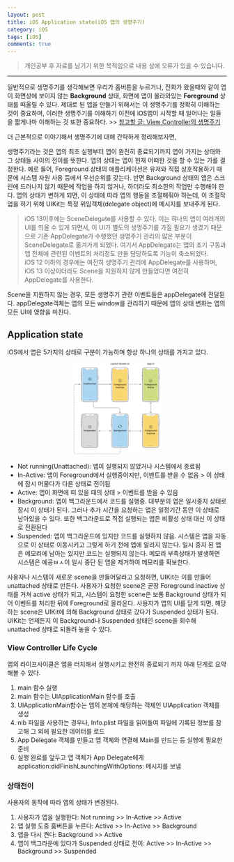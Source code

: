 ```yaml
---
layout: post
title: iOS Application state(iOS 앱의 생명주기)
category: iOS
tags: [iOS]
comments: true
---
```


> 개인공부 후 자료를 남기기 위한 목적임으로 내용 상에 오류가 있을 수 있습니다.     

<hr>

일반적으로 생명주기를 생각해보면 우리가 홈버튼을 누르거나, 전화가 왔을때와 같이 앱이 화면상에 보이지 않는 **Background** 상태, 화면에 앱이 올라와있는 **Foreground** 상태를 떠올릴 수 있다. 제대로 된 앱을 만들기 위해서는 이 생명주기를 정확히 이해하는 것이 중요하며, 이러한 생명주기를 이해하기 이전에 iOS앱이 시작할 때 일어나는 일들을 짧게나마 이해하는 것 또한 중요하다. >> [참고할 글: View Controller의 생명주기](https://www.zehye.kr/ios/2020/02/12/11iOS_viewcontroller_lifecycle/)

더 근본적으로 이야기해서 생명주기에 대해 간략하게 정리해보자면,

생명주기라는 것은 앱의 최초 실행부터 앱이 완전히 종료되기까지 앱이 가지는 상태와 그 상태들 사이의 전이를 뜻한다. 앱의 상태는 앱이 현재 어떠한 것을 할 수 있는 가를 결정한다. 예로 들어, Foreground 상태의 애플리케이션은 유저와 직접 상호작용하기 때문에 시스템 자원 사용 등에서 우선순위를 갖는다. 반면 Background 상태의 앱은 스크린에 드러나지 않기 때문에 작업을 하지 않거나, 하더라도 최소한의 작업만 수행해야 한다. 앱의 상태가 변하게 되면, 이 상태에 따라 앱의 행동을 조절해줘야 하는데, 이 조절작업을 하기 위해 UIKit는 특정 위임객체(delegate object)에 메시지를 보내주게 된다.

> iOS 13이후에는 SceneDelegate를 사용할 수 있다. 이는 햐나의 앱이 여러개의 UI를 띄울 수 있게 되면서, 이 UI가 별도의 생명주기를 가질 필요가 생겼기 때문으로 기존 AppDelegate가 수행했던 생명주기 관리의 많은 부분이 SceneDelegate로 옮겨가게 되었다. 여기서 AppDelegate는 앱의 초기 구동과 앱 전체에 관련된 이벤트의 처리정도 만을 담당하도록 기능이 축소되었다.       
iOS 12 이하의 경우에는 여전히 생명주기 관리에 AppDelegate를 사용하며, iOS 13 이상이더라도 Scene을 지원하지 않게 만들었다면 여전히 AppDelegate를 사용한다.

Scene을 지원하지 않는 경우, 모든 생명주기 관련 이벤트들은 appDelegate에 전달된다. appDelegate객체는 앱의 모든 window를 관리하기 때문에 앱의 상태 변화는 앱의 모든 UI에 영향을 미친다.


## Application state

iOS에서 앱은 5가지의 상태로 구분이 가능하며 항상 하나의 상태를 가지고 있다.

<center>
<figure>
<img src="/assets/post-img/iOS/iOS2/26.png" alt="" width="50%">
</figure>
</center>

- Not running(Unattached): 앱이 실행되지 않았거나 시스템에서 종료됨
- In-Active: 앱이 Foreground에서 실행중이지만, 이벤트를 받을 수 없음 > 이 상태에 잠시 머물다가 다른 상태로 전이됨
- Active: 앱이 화면에 떠 있을 때의 상태 > 이벤트를 받을 수 있음
- Background: 앱이 백그라운드에서 코드를 실행중. 대부분의 앱은 일시중지 상태로 잠시 이 상태가 된다. 그러나 추가 시간을 요청하는 앱은 일정기간 동안 이 상태로 남아있을 수 있다. 또한 백그라운드로 직접 실행되는 앱은 비활성 상태 대신 이 상태로 전환된다
- Suspended: 앱이 백그라운드에 있지만 코드를 실행하지 않음. 시스템은 앱을 자동으로 이 상태로 이동시키고 그렇게 하기 전에 앱에 알리지 않는다. 일시 중지 된 앱은 메모리에 남아는 있지만 코드는 실행되지 않는다. 메모리 부족상태가 발생하면 시스템은 예공ㅂㅅ이 일시 중단 된 앱을 제거하여 메모리를 확보한다.

사용자나 시스템이 새로운 scene을 만들어달라고 요청하면, UIKit는 이를 만들어 unattached 상태로 만든다. 사용자가 요청한 scene은 곧장 Foreground inactive 상태를 거쳐 active 상태가 되고, 시스템이 요청한 scene은 보통 Background 상태가 되어 이벤트를 처리한 뒤에 Foreground로 올라온다. 사용자가 앱의 UI를 닫게 되면, 해당하는 scene은 UIKit에 의해 Background 상태로 갔다가 Suspended 상태가 된다. UIKit는 언제든지 이 Background나 Suspended 상태인 scene을 회수해 unattached 상태로 되돌려 놓을 수 있다.

### View Controller Life Cycle

앱의 라이프사이클은 앱을 터치해서 실행시키고 완전히 종료되기 까지 아래 단계로 요약 해볼 수 있다.

1. main 함수 실행
2. main 함수는 UIApplicationMain 함수를 호출
3. UIApplicationMain함수는 앱의 본체에 해당하는 객체인 UIApplication 객체를 생성
4. nib 파일을 사용하는 경우나, Info.plist 파일을 읽어들여 파일에 기록된 정보를 참고해 그 외에 필요한 데이터를 로드
5. App Delegate 객체를 만들고 앱 객체와 연결해 Main를 만드는 등 실행에 필요한 준비
6. 실행 완료를 앞두고 앱 객체가 App Delegate에게 application:didFinishLaunchingWithOptions: 메시지를 보냄


### 상태전이

사용자의 동작에 따라 앱의 상태가 변경된다.

1. 사용자가 앱을 실행한다: Not running >> In-Active >> Active
2. 앱 실행 도중 홈버튼을 누른다: Active >> In-Active >> Background
3. 앱을 다시 켠다: Background >> Active
4. 앱이 백그라운에 있다가 Suspended 상태로 전이: Active >> In-Active >> Background >> Suspended
